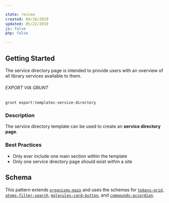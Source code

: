 ```yaml
---

state: review
created: 04/26/2019
updated: 05/22/2019
js: false
php: false

---
```


## Getting Started

The service directory page is intended to provide users with an overview of all library services available to them.

###### EXPORT VIA GRUNT

```
grunt export:templates-service-directory
```


### Description

The service directory template can be used to create an **service directory page**.


### Best Practices

- Only ever include one main section within the template
- Only one service directory page should exist within a site


## Schema

This pattern extends [`organisms-main`][organisms-main] and uses the schemas for [`tokens-grid`][tokens-grid], [`atoms-filter-search`][atoms-filter-search], [`molecules-card-button`][molecules-card-button], and [`compounds-accordion`][compounds-accordion].

[organisms-main]: /patterns/50-organisms-main-main/50-organisms-main-main.html
[tokens-grid]: /patterns/10-tokens-10-globals-grid/10-tokens-10-globals-grid.html
[atoms-filter-search]: /patterns/20-atoms-filters-filter-search/20-atoms-filters-filter-search.html
[molecules-card-button]: /patterns/30-molecules-cards-card-button/30-molecules-cards-card-button.html
[compounds-accordion]: /patterns/40-compounds-modules-accordion/40-compounds-modules-accordion.html
